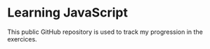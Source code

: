 # Learning JavaScript  
This public GitHub repository is used to track my progression in the exercices.
